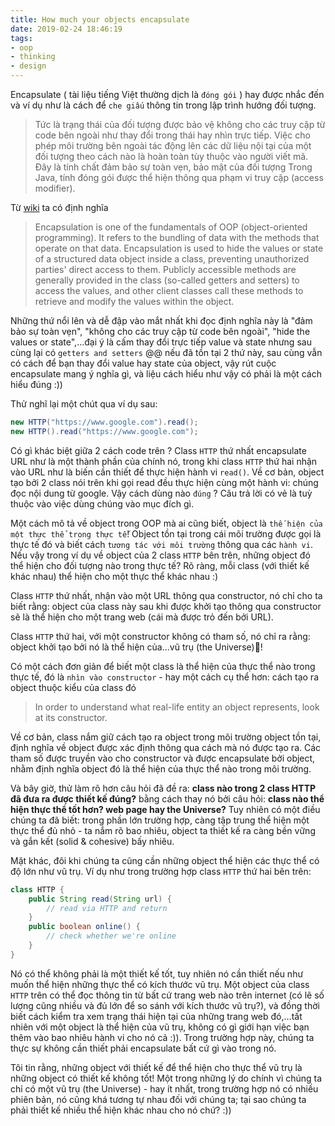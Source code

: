 ```yaml
---
title: How much your objects encapsulate
date: 2019-02-24 18:46:19
tags: 
- oop
- thinking
- design
---
```


Encapsulate ( tài liệu tiếng Việt thường dịch là `đóng gói` ) hay được nhắc đến và ví dụ như là cách để `che giấu` thông tin trong lập trình hướng đối tượng.

<!-- more -->

> Tức là trạng thái của đối tượng được bảo vệ không cho các truy cập từ code bên ngoài như thay đổi trong thái hay nhìn trực tiếp. Việc cho phép môi trường bên ngoài tác động lên các dữ liệu nội tại của một đối tượng theo cách nào là hoàn toàn tùy thuộc vào người viết mã. Đây là tính chất đảm bảo sự toàn vẹn, bảo mật của đối tượng Trong Java, tính đóng gói được thể hiện thông qua phạm vi truy cập (access modifier).

Từ [wiki](https://en.wikipedia.org/wiki/Encapsulation_(computer_programming)) ta có định nghĩa

> Encapsulation is one of the fundamentals of OOP (object-oriented programming). It refers to the bundling of data with the methods that operate on that data. Encapsulation is used to hide the values or state of a structured data object inside a class, preventing unauthorized parties' direct access to them. Publicly accessible methods are generally provided in the class (so-called getters and setters) to access the values, and other client classes call these methods to retrieve and modify the values within the object.

Những thứ nổi lên và dễ đập vào mắt nhất khi đọc định nghĩa này là "đảm bảo sự toàn vẹn", "không cho các truy cập từ code bên ngoài", "hide the values or state",...đại ý là cấm thay đổi trực tiếp value và state nhưng sau cùng lại có `getters and setters` @@ nếu đã tồn tại 2 thứ này, sau cùng vẫn có cách để bạn thay đổi value hay state của object, vậy rút cuộc encapsulate mang ý nghĩa gì, và liệu cách hiểu như vậy có phải là một cách hiểu đúng :))

Thử nghĩ lại một chút qua ví dụ sau: 

```java
new HTTP("https://www.google.com").read();
new HTTP().read("https://www.google.com");
```

Có gì khác biệt giữa 2 cách code trên ? Class `HTTP` thứ nhất encapsulate URL như là một thành phần của chính nó, trong khi class `HTTP` thứ hai nhận vào URL như là biến cần thiết để thực hiện hành vi `read()`. Về cơ bản, object tạo bởi 2 class nói trên khi gọi read đều thực hiện cùng một hành vi: chúng đọc nội dung từ google. Vậy cách dùng nào `đúng` ? Câu trả lời có vẻ là tuỳ thuộc vào việc dùng chúng vào mục đích gì.

Một cách mô tả về object trong OOP mà ai cũng biết, object là `thế hiện của một thực thể trong thực tế`! Object tồn tại trong cái môi trường được gọi là thực tế đó và biết cách `tương tác với môi trường` thông qua các `hành vi`. Nếu vậy trong ví dụ về object của 2 class `HTTP` bên trên, những object đó thể hiện cho đối tượng nào trong thực tế? Rõ ràng, mỗi class (với thiết kế khác nhau) thể hiện cho một thực thể khác nhau :)

Class `HTTP` thứ nhất, nhận vào một URL thông qua constructor, nó chỉ cho ta biết rằng: object của class này sau khi được khởi tạo thông qua constructor sẽ là thể hiện cho một trang web (cái mà được trỏ đến bởi URL).

Class `HTTP` thứ hai, với một constructor không có tham số, nó chỉ ra rằng: object khởi tạo bởi nó là thể hiện của...vũ trụ (the Universe)!

Có một cách đơn giản để biết một class là thể hiện của thực thể nào trong thực tế, đó là `nhìn vào constructor` - hay một cách cụ thể hơn: cách tạo ra object thuộc kiểu của class đó

> In order to understand what real-life entity an object represents, look at its constructor.

Về cơ bản, class nắm giữ cách tạo ra object trong môi trường object tồn tại, định nghĩa về object được xác định thông qua cách mà nó được tạo ra. Các tham số được truyền vào cho constructor và được encapsulate bởi object, nhằm định nghĩa object đó là thể hiện của thực thể nào trong môi trường.

Và bây giờ, thử làm rõ hơn câu hỏi đã đề ra: __class nào trong 2 class HTTP đã đưa ra được thiết kế đúng?__ bằng cách thay nó bởi câu hỏi: __class nào thể hiện thực thể tốt hơn? web page hay the Universe?__ Tuy nhiên có một điều chúng ta đã biết: trong phần lớn trường hợp, càng tập trung thể hiện một thực thể đủ nhỏ - ta nắm rõ bao nhiêu, object ta thiết kế ra càng bền vững và gắn kết (solid & cohesive) bấy nhiêu.

Mặt khác, đôi khi chúng ta cũng cần những object thể hiện các thực thể có độ lớn như vũ trụ. Ví dụ như trong trường hợp class `HTTP` thứ hai bên trên:

```java
class HTTP {
    public String read(String url) {
        // read via HTTP and return
    }
    public boolean online() {
        // check whether we're online
    }
}
```

Nó có thể không phải là một thiết kế tốt, tuy nhiên nó cần thiết nếu như muốn thể hiện những thực thể có kích thước vũ trụ. Một object của class `HTTP` trên có thể đọc thông tin từ bất cứ trang web nào trên internet (có lẽ số lượng cũng nhiều và đủ lớn để so sánh với kích thước vũ trụ?), và đồng thời biết cách kiểm tra xem trạng thái hiện tại của những trang web đó,...tất nhiên với một object là thể hiện của vũ trụ, không có gì giới hạn việc bạn thêm vào bao nhiêu hành vi cho nó cả :)). Trong trường hợp này, chúng ta thực sự không cần thiết phải encapsulate bất cứ gì vào trong nó.

Tôi tin rằng, những object với thiết kế để thể hiện cho thực thể vũ trụ là những object có thiết kế không tốt! Một trong những lý do chính vì chúng ta chỉ có một vũ trụ (the Universe) - hay ít nhất, trong trường hợp nó có nhiều phiên bản, nó cũng khá tương tự nhau đối với chúng ta; tại sao chúng ta phải thiết kế nhiều thể hiện khác nhau cho nó chứ? :))
